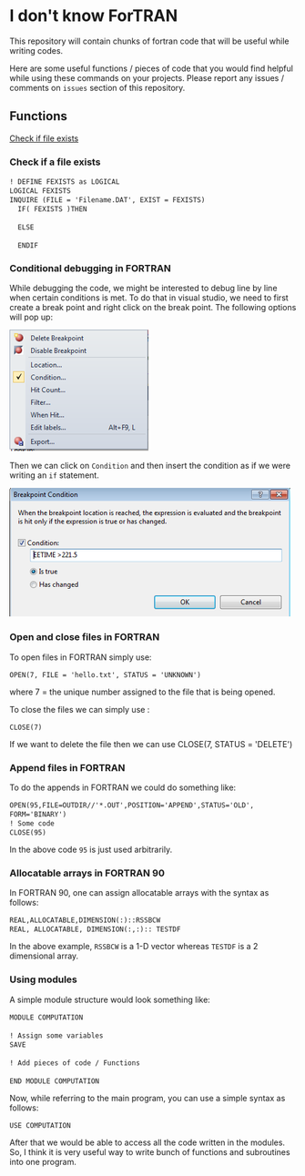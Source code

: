 # I don't know ForTRAN
This repository will contain chunks of fortran code that will be useful while writing codes.

Here are some useful functions / pieces of code that you would find helpful while using these commands on your projects. Please report any issues / comments on `issues` section of this repository. 

## Functions
[Check if file exists]()


### Check if a file exists 

	! DEFINE FEXISTS as LOGICAL
	LOGICAL FEXISTS 
    INQUIRE (FILE = 'Filename.DAT', EXIST = FEXISTS)
      IF( FEXISTS )THEN
    
      ELSE

      ENDIF

### Conditional debugging in FORTRAN 

While debugging the code, we might be interested to debug line by line when certain conditions is met. To do that in visual studio, we need to first create a break point and right click on the break point. The following options will pop up: 

![Breakpoint Options](https://github.com/janeshdev/I-don-t-know-fortran/blob/master/images/breakpoint-options.png)

Then we can click on `Condition` and then insert the condition as if we were writing an `if` statement. 

![Breakpoint Condition](https://github.com/janeshdev/I-don-t-know-fortran/blob/master/images/breakpoint-condition.png)

### Open and close files in FORTRAN 

To open files in FORTRAN simply use: 

	OPEN(7, FILE = 'hello.txt', STATUS = 'UNKNOWN')
where 7 = the unique number assigned to the file that is being opened. 

To close the files we can simply use :

	CLOSE(7)
If we want to delete the file then we can use 
	CLOSE(7, STATUS = 'DELETE')

### Append files in FORTRAN 

To do the appends in FORTRAN we could do something like: 

	OPEN(95,FILE=OUTDIR//'*.OUT',POSITION='APPEND',STATUS='OLD',  FORM='BINARY')
	! Some code 
	CLOSE(95) 

In the above code `95` is just used arbitrarily. 

### Allocatable arrays in FORTRAN 90

In FORTRAN 90, one can assign allocatable arrays with the syntax as follows:

	REAL,ALLOCATABLE,DIMENSION(:)::RSSBCW
	REAL, ALLOCATABLE, DIMENSION(:,:):: TESTDF

In the above example,  `RSSBCW` is a 1-D vector whereas `TESTDF` is a 2 dimensional array. 

### Using modules 

A simple module structure would look something like: 

	MODULE COMPUTATION
	
	! Assign some variables 
	SAVE
	
	! Add pieces of code / Functions 
	
	END MODULE COMPUTATION

Now, while referring to the main program, you can use a simple syntax as follows: 

	USE COMPUTATION
After that we would be able to access all the code written in the modules. So, I think it is very useful way to write bunch of functions and subroutines into one program. 

